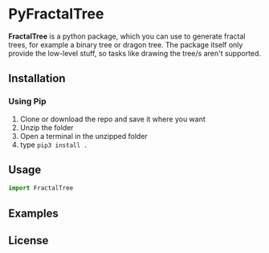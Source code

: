 # PyFractalTree
**FractalTree** is a python package, which you can use to generate fractal trees, for example a binary tree or dragon tree. The package itself only provide the low-level stuff, so tasks like drawing the tree/s aren't supported.
## Installation
### Using Pip
1. Clone or download the repo and save it where you want
2. Unzip the folder
2. Open a terminal in the unzipped folder
3. type ```pip3 install .```
## Usage
```python
import FractalTree
```
## Examples
## License